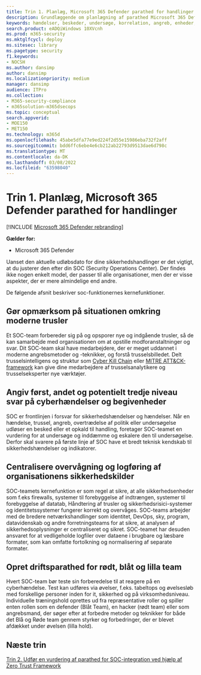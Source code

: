```yaml
---
title: Trin 1. Planlæg, Microsoft 365 Defender parathed for handlinger
description: Grundlæggende om planlægning af parathed Microsoft 365 Defender handlinger, når du integrerer Microsoft 365 Defender i dine sikkerhedshandlinger.
keywords: hændelser, beskeder, undersøge, korrelation, angreb, enheder, brugere, identiteter, identitet, postkasse, mail, 365, microsoft, m365, hændelsesrespons, cyberangreb, secops, sikkerhedshandlinger, soc
search.product: eADQiWindows 10XVcnh
ms.prod: m365-security
ms.mktglfcycl: deploy
ms.sitesec: library
ms.pagetype: security
f1.keywords:
- NOCSH
ms.author: dansimp
author: dansimp
ms.localizationpriority: medium
manager: dansimp
audience: ITPro
ms.collection:
- M365-security-compliance
- m365solution-m365dsecops
ms.topic: conceptual
search.appverid:
- MOE150
- MET150
ms.technology: m365d
ms.openlocfilehash: 45abe5dfa77e9ed224f2d55e15986eba732f2aff
ms.sourcegitcommit: bdd6ffc6ebe4e6cb212ab22793d9513dae6d798c
ms.translationtype: MT
ms.contentlocale: da-DK
ms.lasthandoff: 03/08/2022
ms.locfileid: "63598040"
---
```

# <a name="step-1-plan-for-microsoft-365-defender-operations-readiness"></a>Trin 1. Planlæg, Microsoft 365 Defender parathed for handlinger

[!INCLUDE [Microsoft 365 Defender rebranding](../includes/microsoft-defender.md)]

**Gælder for:**
- Microsoft 365 Defender

Uanset den aktuelle udløbsdato for dine sikkerhedshandlinger er det vigtigt, at du justerer den efter din SOC (Security Operations Center). Der findes ikke nogen enkelt model, der passer til alle organisationer, men der er visse aspekter, der er mere almindelige end andre. 

De følgende afsnit beskriver soc-funktionernes kernefunktioner.

## <a name="provide-situational-awareness-of-modern-threats"></a>Gør opmærksom på situationen omkring moderne trusler

Et SOC-team forbereder sig på og opsporer nye og indgående trusler, så de kan samarbejde med organisationen om at opstille modforanstaltninger og svar. Dit SOC-team skal have medarbejdere, der er meget uddannet i moderne angrebsmetoder og -teknikker, og forstå trusselsbilledet. Delt trusselsintelligens og struktur som [Cyber Kill Chain](https://www.microsoft.com/security/blog/2016/11/28/disrupting-the-kill-chain/) eller [MITRE ATT&CK-framework](https://attack.mitre.org/) kan give dine medarbejdere af trusselsanalytikere og trusselseksperter nye værktøjer.

## <a name="provide-first-second-and-potentially-third-level-responses-to-cyber-incidents-and-events"></a>Angiv først, andet og potentielt tredje niveau svar på cyberhændelser og begivenheder

SOC er frontlinjen i forsvar for sikkerhedshændelser og hændelser. Når en hændelse, trussel, angreb, overtrædelse af politik eller undersøgelse udløser en besked eller et opkald til handling, foretager SOC-teamet en vurdering for at undersøge og inddæmme og eskalere den til undersøgelse. Derfor skal svarere på første linje af SOC have et bredt teknisk kendskab til sikkerhedshændelser og indikatorer.

## <a name="centralize-monitoring-and-logging-of-your-organizations-security-sources"></a>Centralisere overvågning og logføring af organisationens sikkerhedskilder 

SOC-teamets kernefunktion er som regel at sikre, at alle sikkerhedsenheder som f.eks firewalls, systemer til forebyggelse af indtrængen, systemer til forebyggelse af datatab, Håndtering af trusler og sikkerhedsrisici-systemer og identitetssystemer fungerer korrekt og overvåges. SOC-teams arbejder med de bredere netværkshandlinger som identitet, DevOps, sky, program, datavidenskab og andre forretningsteams for at sikre, at analysen af sikkerhedsoplysninger er centraliseret og sikret. SOC-teamet har desuden ansvaret for at vedligeholde logfiler over dataene i brugbare og læsbare formater, som kan omfatte fortolkning og normalisering af separate formater.

## <a name="establish-red-blue-and-purple-team-operational-readiness"></a>Opret driftsparathed for rødt, blåt og lilla team

Hvert SOC-team bør teste sin forberedelse til at reagere på en cyberhændelse. Test kan udføres via øvelser, f.eks. tabeltops og øvelsesløb med forskellige personer inden for it, sikkerhed og på virksomhedsniveau. Individuelle træningshold oprettes ud fra repræsentative roller og spiller enten rollen som en defender (Blåt Team), en hacker (rødt team) eller som angrebsmand, der søger efter at forbedre metoder og teknikker for både det Blå og Røde team gennem styrker og forbedringer, der er blevet afdækket under øvelsen (lilla hold).

## <a name="next-step"></a>Næste trin

[Trin 2. Udfør en vurdering af parathed for SOC-integration ved hjælp af Zero Trust Framework](integrate-microsoft-365-defender-secops-readiness.md)
